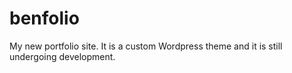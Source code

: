 benfolio
========

My new portfolio site.  It is a custom Wordpress theme and it is still undergoing development.
